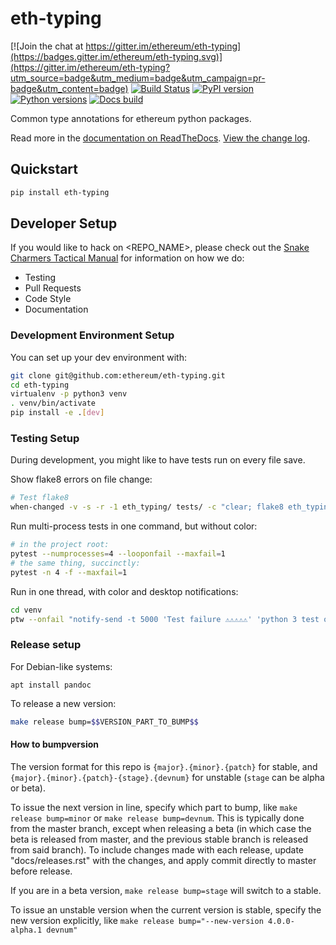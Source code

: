 # eth-typing

[![Join the chat at https://gitter.im/ethereum/eth-typing](https://badges.gitter.im/ethereum/eth-typing.svg)](https://gitter.im/ethereum/eth-typing?utm_source=badge&utm_medium=badge&utm_campaign=pr-badge&utm_content=badge)
[![Build Status](https://circleci.com/gh/ethereum/eth-typing.svg?style=shield)](https://circleci.com/gh/ethereum/eth-typing)
[![PyPI version](https://badge.fury.io/py/eth-typing.svg)](https://badge.fury.io/py/eth-typing)
[![Python versions](https://img.shields.io/pypi/pyversions/eth-typing.svg)](https://pypi.python.org/pypi/eth-typing)
[![Docs build](https://readthedocs.org/projects/eth-typing/badge/?version=latest)](http://eth-typing.readthedocs.io/en/latest/?badge=latest)
   

Common type annotations for ethereum python packages.

Read more in the [documentation on ReadTheDocs](https://eth-typing.readthedocs.io/). [View the change log](https://eth-typing.readthedocs.io/en/latest/releases.html).

## Quickstart

```sh
pip install eth-typing
```

## Developer Setup

If you would like to hack on <REPO_NAME>, please check out the [Snake Charmers
Tactical Manual](https://github.com/ethereum/snake-charmers-tactical-manual)
for information on how we do:

- Testing
- Pull Requests
- Code Style
- Documentation

### Development Environment Setup

You can set up your dev environment with:

```sh
git clone git@github.com:ethereum/eth-typing.git
cd eth-typing
virtualenv -p python3 venv
. venv/bin/activate
pip install -e .[dev]
```

### Testing Setup

During development, you might like to have tests run on every file save.

Show flake8 errors on file change:

```sh
# Test flake8
when-changed -v -s -r -1 eth_typing/ tests/ -c "clear; flake8 eth_typing tests && echo 'flake8 success' || echo 'error'"
```

Run multi-process tests in one command, but without color:

```sh
# in the project root:
pytest --numprocesses=4 --looponfail --maxfail=1
# the same thing, succinctly:
pytest -n 4 -f --maxfail=1
```

Run in one thread, with color and desktop notifications:

```sh
cd venv
ptw --onfail "notify-send -t 5000 'Test failure ⚠⚠⚠⚠⚠' 'python 3 test on eth-typing failed'" ../tests ../eth_typing
```

### Release setup

For Debian-like systems:
```
apt install pandoc
```

To release a new version:

```sh
make release bump=$$VERSION_PART_TO_BUMP$$
```

#### How to bumpversion

The version format for this repo is `{major}.{minor}.{patch}` for stable, and
`{major}.{minor}.{patch}-{stage}.{devnum}` for unstable (`stage` can be alpha or beta).

To issue the next version in line, specify which part to bump,
like `make release bump=minor` or `make release bump=devnum`. This is typically done from the
master branch, except when releasing a beta (in which case the beta is released from master,
and the previous stable branch is released from said branch). To include changes made with each
release, update "docs/releases.rst" with the changes, and apply commit directly to master 
before release.

If you are in a beta version, `make release bump=stage` will switch to a stable.

To issue an unstable version when the current version is stable, specify the
new version explicitly, like `make release bump="--new-version 4.0.0-alpha.1 devnum"`
